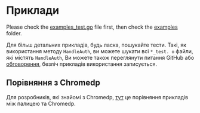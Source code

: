 # Приклади

Please check the [examples_test.go](https://github.com/go-rod/rod/tree/master/examples_test.go) file first, then check the [examples](https://github.com/go-rod/rod/tree/master/lib/examples) folder.

Для більш детальних прикладів, будь ласка, пошукайте тести. Такі, як використання методу `HandleAuth`, ви можете шукати всі `*_test. o` файли, які містять `HandleAuth`, Ви можете також переглянути питання GitHub [](https://github.com/go-rod/rod/issues) або [обговорення](https://github.com/go-rod/rod/discussions), безліч прикладів використання записується.

## Порівняння з Chromedp

Для розробників, які знайомі з Chromedp, [тут](https://github.com/go-rod/rod/tree/master/lib/examples/compare-chromedp) це порівняння прикладів між палицею та Chromedp.
